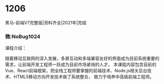 # 1206
黑马-前端V7完整版|资料齐全|2021年|完结
### 微:NoBug1024 


课程介绍：

随着移动互联网的深入发展，多屏互动和多端兼容友好的界面成为目前系统重要的需求，让前端开发工程师一跃成为目前市场紧俏的人才。 本课程内容包含目前的Vue、React前端框架，把全栈工程师要掌握的前端技术、Node.js相关后台技术、HTML5移动方向开发技术做了系统整合， 致力于培养中高级前端工程师。
